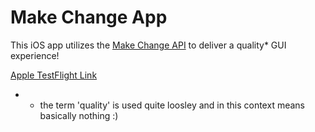 # Make Change App

This iOS app utilizes the [Make Change API](https://github.com/dpayne5532/TakeHomeBackEnd) to deliver a quality* GUI experience!


[Apple TestFlight Link](https://testflight.apple.com/join/FXVrC0JU)







* - the term 'quality' is used quite loosley and in this context means basically nothing :)
